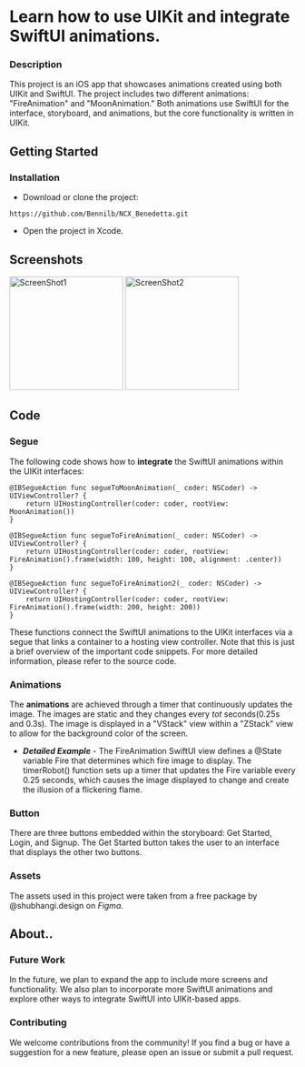 # Learn how to use UIKit and integrate SwiftUI animations.

### Description
This project is an iOS app that showcases animations created using both UIKit and SwiftUI. The project includes two different animations: "FireAnimation" and "MoonAnimation." Both animations use SwiftUI for the interface, storyboard, and animations, but the core functionality is written in UIKit.

## Getting Started
### Installation
* Download or clone the project:
```
https://github.com/Bennilb/NCX_Benedetta.git
```
* Open the project in Xcode.

## Screenshots
<img src="https://user-images.githubusercontent.com/113519450/228649893-991eac1b-3655-4e84-803c-9cb0852c4580.png" alt="ScreenShot1" width="200">    <img src="https://user-images.githubusercontent.com/113519450/228649908-4cecf509-26e6-4e70-9928-deafaaefba28.png" alt="ScreenShot2" width="200">

## Code
### Segue
The following code shows how to __integrate__ the SwiftUI animations within the UIKit interfaces:

```
@IBSegueAction func segueToMoonAnimation(_ coder: NSCoder) -> UIViewController? {
    return UIHostingController(coder: coder, rootView: MoonAnimation())
}

@IBSegueAction func segueToFireAnimation(_ coder: NSCoder) -> UIViewController? {
    return UIHostingController(coder: coder, rootView: FireAnimation().frame(width: 100, height: 100, alignment: .center))
}

@IBSegueAction func segueToFireAnimation2(_ coder: NSCoder) -> UIViewController? {
    return UIHostingController(coder: coder, rootView: FireAnimation().frame(width: 200, height: 200))
}
```

These functions connect the SwiftUI animations to the UIKit interfaces via a segue that links a container to a hosting view controller.
Note that this is just a brief overview of the important code snippets. For more detailed information, please refer to the source code.

### Animations
The __animations__ are achieved through a timer that continuously updates the image. The images are static and they changes every _tot_ seconds(0.25s and 0.3s). The image is displayed in a "VStack" view within a "ZStack" view to allow for the background color of the screen.
- ___Detailed Example___ -
The FireAnimation SwiftUI view defines a @State variable Fire that determines which fire image to display. The timerRobot() function sets up a timer that updates the Fire variable every 0.25 seconds, which causes the image displayed to change and create the illusion of a flickering flame.

### Button
There are three buttons embedded within the storyboard: Get Started, Login, and Signup. The Get Started button takes the user to an interface that displays the other two buttons.

### Assets

The assets used in this project were taken from a free package by @shubhangi.design on _Figma_.

## About..

### Future Work

In the future, we plan to expand the app to include more screens and functionality. We also plan to incorporate more SwiftUI animations and explore other ways to integrate SwiftUI into UIKit-based apps.

### Contributing

We welcome contributions from the community! If you find a bug or have a suggestion for a new feature, please open an issue or submit a pull request.
